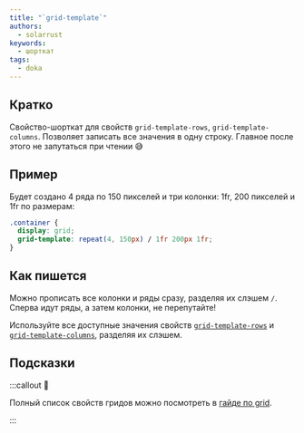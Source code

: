 ```yaml
---
title: "`grid-template`"
authors:
  - solarrust
keywords:
  - шорткат
tags:
  - doka
---
```


## Кратко

Свойство-шорткат для свойств `grid-template-rows`, `grid-template-columns`. Позволяет записать все значения в одну строку. Главное после этого не запутаться при чтении 😅

## Пример

Будет создано 4 ряда по 150 пикселей и три колонки: 1fr, 200 пикселей и 1fr по размерам:

```css
.container {
  display: grid;
  grid-template: repeat(4, 150px) / 1fr 200px 1fr;
}
```

## Как пишется

Можно прописать все колонки и ряды сразу, разделяя их слэшем `/`. Сперва идут ряды, а затем колонки, не перепутайте!

Используйте все доступные значения свойств [`grid-template-rows`](/css/grid-template-rows) и [`grid-template-columns`](/css/grid-template-columns), разделяя их слэшем.

## Подсказки

:::callout 📝

Полный список свойств гридов можно посмотреть в [гайде по grid](/css/grid-guide/).

:::
